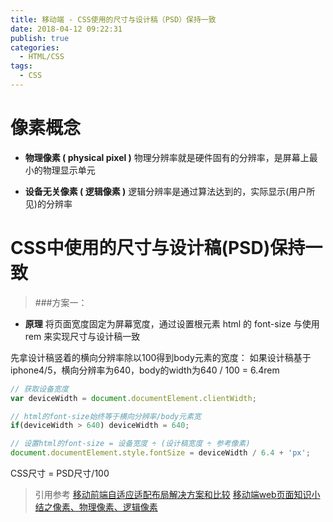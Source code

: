 ```yaml
---
title: 移动端 - CSS使用的尺寸与设计稿（PSD）保持一致
date: 2018-04-12 09:22:31
publish: true
categories:
  - HTML/CSS
tags:
  - CSS
---
```


# 像素概念

- **物理像素 ( physical pixel )**
物理分辨率就是硬件固有的分辨率，是屏幕上最小的物理显示单元

- **设备无关像素 ( 逻辑像素 )**
逻辑分辨率是通过算法达到的，实际显示(用户所见)的分辨率

# CSS中使用的尺寸与设计稿(PSD)保持一致

>###方案一：
- **原理**
将页面宽度固定为屏幕宽度，通过设置根元素 html 的 font-size 与使用 rem 来实现尺寸与设计稿一致

先拿设计稿竖着的横向分辨率除以100得到body元素的宽度：
如果设计稿基于iphone4/5，横向分辨率为640，body的width为640 / 100 = 6.4rem
``` javascript
// 获取设备宽度
var deviceWidth = document.documentElement.clientWidth;

// html的font-size始终等于横向分辨率/body元素宽
if(deviceWidth > 640) deviceWidth = 640;

// 设置html的font-size = 设备宽度 ÷ (设计稿宽度 ÷ 参考像素)
document.documentElement.style.fontSize = deviceWidth / 6.4 + 'px';
```
CSS尺寸 = PSD尺寸/100


>引用参考
>[移动前端自适应适配布局解决方案和比较](http://caibaojian.com/mobile-responsive-example.html)
>[移动端web页面知识小结之像素、物理像素、逻辑像素](https://blog.csdn.net/aiolos1111/article/details/51880223)
